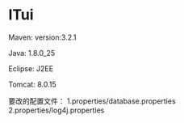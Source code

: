 # ITui

Maven:
version:3.2.1

Java:
1.8.0_25

Eclipse:
J2EE

Tomcat:
8.0.15

要改的配置文件：
1.properties/database.properties
2.properties/log4j.properties
